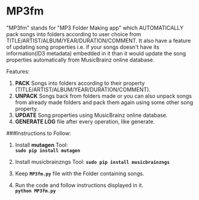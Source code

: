 MP3fm
=====

"MP3fm" stands for "MP3 Folder Making app" which AUTOMATICALLY pack songs into folders according to user choice from 
TITLE/ARTIST/ALBUM/YEAR/DURATION/COMMENT. It also have a feature of updating song properties i.e. if your songs doesn't 
have its information(ID3 metadata) embedded in it than it would update the song properties automatically from MusicBrainz 
online database.

Features:   
1. **PACK** Songs into folders according to their property (TITLE/ARTIST/ALBUM/YEAR/DURATION/COMMENT).          
2. **UNPACK** Songs back from folders made or you can also unpack songs from already made folders and pack them again using some other song property.        
3. **UPDATE** Song properties using MusicBrainz online database.          
4. **GENERATE LOG** file after every operation, like generate.            



###Instructions to Follow:   

1. Install **mutagen** Tool:    
**`sudo pip install mutagen`**         

2. Install musicbrainzngs Tool:
**`sudo pip install musicbrainzngs`**         

2. Keep **`MP3fm.py`** file with the Folder containing songs.

3. Run the code and follow instructions displayed in it.    
**`python MP3fm.py`**   



